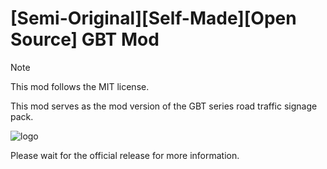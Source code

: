 # \[Semi-Original\]\[Self-Made\]\[Open Source\] GBT Mod

> [!NOTE]
> This mod follows the MIT license.

This mod serves as the mod version of the GBT series road traffic signage pack.

![logo](//drive.gteh.top/f/zPcA/banner.png)

Please wait for the official release for more information.